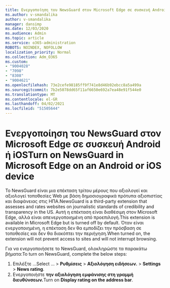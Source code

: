 ```yaml
---
title: Ενεργοποίηση του NewsGuard στον Microsoft Edge σε συσκευή Android ή iOS
ms.author: v-smandalika
author: v-smandalika
manager: dansimp
ms.date: 12/03/2020
ms.audience: Admin
ms.topic: article
ms.service: o365-administration
ROBOTS: NOINDEX, NOFOLLOW
localization_priority: Normal
ms.collection: Adm_O365
ms.custom:
- "9004028"
- "7098"
- "8308"
- "9004621"
ms.openlocfilehash: 73e2cefe98185ff9f741e8d46b92ebcc8a5a499a
ms.sourcegitcommit: 7b2e5078dd65f11af6650e692a7ea48e91f544e0
ms.translationtype: MT
ms.contentlocale: el-GR
ms.lasthandoff: 04/02/2021
ms.locfileid: "51505644"
---
```

# <a name="turn-on-newsguard-in-microsoft-edge-on-an-android-or-ios-device"></a><span data-ttu-id="0fbc8-102">Ενεργοποίηση του NewsGuard στον Microsoft Edge σε συσκευή Android ή iOS</span><span class="sxs-lookup"><span data-stu-id="0fbc8-102">Turn on NewsGuard in Microsoft Edge on an Android or iOS device</span></span>

<span data-ttu-id="0fbc8-103">Το NewsGuard είναι μια επέκταση τρίτου μέρους που αξιολογεί και αξιολογεί τοποθεσίες Web με βάση δημοσιογραφικά πρότυπα αξιοπιστίας και διαφάνειας στις ΗΠΑ.</span><span class="sxs-lookup"><span data-stu-id="0fbc8-103">NewsGuard is a third-party extension that assesses and rates websites on journalistic standards of credibility and transparency in the US.</span></span> <span data-ttu-id="0fbc8-104">Αυτή η επέκταση είναι διαθέσιμη στον Microsoft Edge, αλλά είναι απενεργοποιημένη από προεπιλογή.</span><span class="sxs-lookup"><span data-stu-id="0fbc8-104">This extension is available in Microsoft Edge but is turned off by default.</span></span> <span data-ttu-id="0fbc8-105">Όταν είναι ενεργοποιημένη, η επέκταση δεν θα εμποδίζει την πρόσβαση σε τοποθεσίες και δεν θα διακόπτει την περιήγηση.</span><span class="sxs-lookup"><span data-stu-id="0fbc8-105">When turned on, the extension will not prevent access to sites and will not interrupt browsing.</span></span>

<span data-ttu-id="0fbc8-106">Για να ενεργοποιήσετε το NewsGuard, ολοκληρώστε τα παρακάτω βήματα:</span><span class="sxs-lookup"><span data-stu-id="0fbc8-106">To turn on NewsGuard, complete the below steps:</span></span>
1. <span data-ttu-id="0fbc8-107">Επιλέξτε ...</span><span class="sxs-lookup"><span data-stu-id="0fbc8-107">Select …</span></span><span data-ttu-id="0fbc8-108"> > **Ρυθμίσεις**  >  **Αξιολόγηση ειδήσεων.**</span><span class="sxs-lookup"><span data-stu-id="0fbc8-108"> > **Settings** > **News rating**.</span></span>
2. <span data-ttu-id="0fbc8-109">Ενεργοποιήστε **την αξιολόγηση εμφάνισης στη γραμμή διευθύνσεων.**</span><span class="sxs-lookup"><span data-stu-id="0fbc8-109">Turn on **Display rating on the address bar**.</span></span>